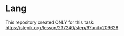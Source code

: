 # Lang
This repository created ONLY for this task:
https://stepik.org/lesson/237240/step/9?unit=209628
